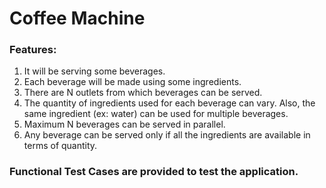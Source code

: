 # Coffee Machine 

### Features:

1. It will be serving some beverages.
2. Each beverage will be made using some ingredients.
3. There are N outlets from which beverages can be served. 
4. The quantity of ingredients used for each beverage can vary. Also, the same ingredient (ex: water) can be used for multiple beverages.
5. Maximum N beverages can be served in  parallel.
6. Any beverage can be served only if all the ingredients are available in terms of quantity.

### Functional Test Cases are provided to test the application.
